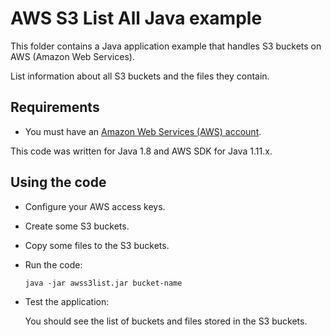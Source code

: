 # AWS S3 List All Java example

This folder contains a Java application example that handles S3 buckets on AWS (Amazon Web Services).

List information about all S3 buckets and the files they contain.




## Requirements

* You must have an [Amazon Web Services (AWS) account](http://aws.amazon.com/).

This code was written for Java 1.8 and AWS SDK for Java 1.11.x.




## Using the code

* Configure your AWS access keys.

* Create some S3 buckets.

* Copy some files to the S3 buckets.

* Run the code:

  ```
  java -jar awss3list.jar bucket-name
  ```

* Test the application:

  You should see the list of buckets and files stored in the S3 buckets.
